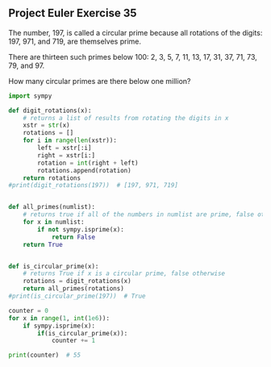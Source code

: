 ## Project Euler Exercise 35

The number, 197, is called a circular prime because all rotations of the digits: 197, 971, and 719, are themselves prime.

There are thirteen such primes below 100: 2, 3, 5, 7, 11, 13, 17, 31, 37, 71, 73, 79, and 97.

How many circular primes are there below one million?

```python
import sympy

def digit_rotations(x):
    # returns a list of results from rotating the digits in x
    xstr = str(x)
    rotations = []
    for i in range(len(xstr)):
        left = xstr[:i]
        right = xstr[i:]
        rotation = int(right + left)
        rotations.append(rotation)
    return rotations
#print(digit_rotations(197))  # [197, 971, 719]


def all_primes(numlist):
    # returns true if all of the numbers in numlist are prime, false otherwise
    for x in numlist:
        if not sympy.isprime(x):
            return False
    return True


def is_circular_prime(x):
    # returns True if x is a circular prime, false otherwise
    rotations = digit_rotations(x)
    return all_primes(rotations)
#print(is_circular_prime(197))  # True

counter = 0
for x in range(1, int(1e6)):
    if sympy.isprime(x):
        if(is_circular_prime(x)):
            counter += 1

print(counter)  # 55
```
